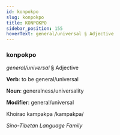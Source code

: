 ```yaml
---
id: konpokpo
slug: konpokpo
title: KONPOKPO
sidebar_position: 155
hoverText: general/universal § Adjective
---
```


### konpokpo

*general/universal* **§** Adjective

**Verb**: to be general/universal

**Noun**: generalness/universality

**Modifier**: general/universal

Khoirao kampakpa /kampakpa/

*Sino-Tibetan Language Family*